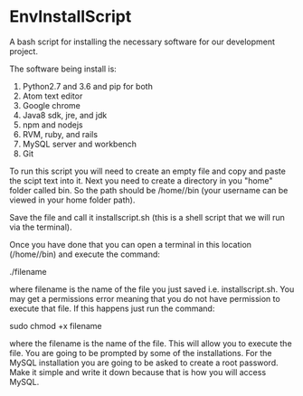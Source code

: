 # EnvInstallScript
A bash script for installing the necessary software for our development project.

The software being install is:
1) Python2.7 and 3.6 and pip for both
2) Atom text editor
3) Google chrome
4) Java8 sdk, jre, and jdk
5) npm and nodejs
6) RVM, ruby, and rails
7) MySQL server and workbench
8) Git

To run this script you will need to create an empty file and copy and paste the scipt text into it.  Next you need to create a directory in you "home" folder called bin.  So the path should be /home/<username>/bin (your username can be viewed in your home folder path).  

Save the file and call it installscript.sh (this is a shell script that we will run via the terminal).

Once you have done that you can open a terminal in this location (/home/<username>/bin) and execute the command:

./filename

where filename is the name of the file you just saved i.e. installscript.sh.  You may get a permissions error meaning that you do not have permission to execute that file.  If this happens just run the command:

sudo chmod +x filename

where the filename is the name of the file.  This will allow you to execute the file.  You are going to be prompted by some of the installations.  For the MySQL installation you are going to be asked to create a root password.  Make it simple and write it down because that is how you will access MySQL. 




